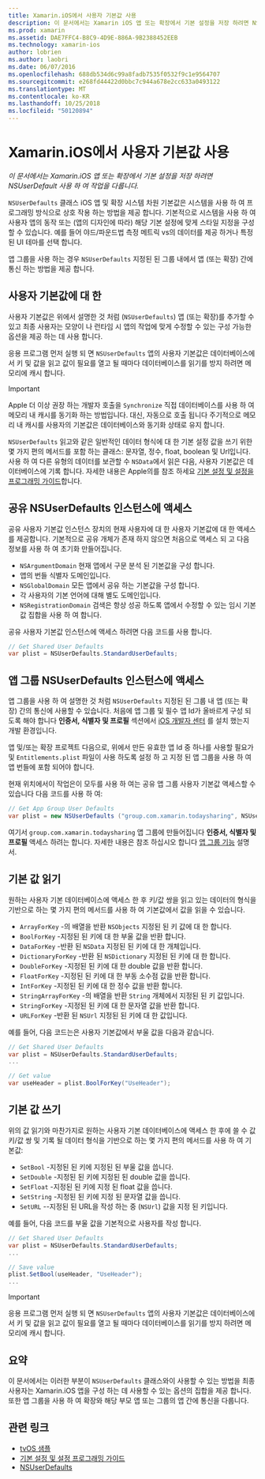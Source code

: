 ```yaml
---
title: Xamarin.iOS에서 사용자 기본값 사용
description: 이 문서에서는 Xamarin iOS 앱 또는 확장에서 기본 설정을 저장 하려면 NSUserDefaults 사용 하 여 작업을 설명 합니다. 높은 수준에서 NSUserDefaults를 설명 하 고 값을 쓰고 읽는 방법에 설명 합니다.
ms.prod: xamarin
ms.assetid: DAE7FFC4-B8C9-4D9E-886A-9B2388452EEB
ms.technology: xamarin-ios
author: lobrien
ms.author: laobri
ms.date: 06/07/2016
ms.openlocfilehash: 688db534d6c99a8fadb7535f0532f9c1e9564707
ms.sourcegitcommit: e268fd44422d0bbc7c944a678e2cc633a0493122
ms.translationtype: MT
ms.contentlocale: ko-KR
ms.lasthandoff: 10/25/2018
ms.locfileid: "50120894"
---
```

# <a name="working-with-user-defaults-in-xamarinios"></a>Xamarin.iOS에서 사용자 기본값 사용

_이 문서에서는 Xamarin.iOS 앱 또는 확장에서 기본 설정을 저장 하려면 NSUserDefault 사용 하 여 작업을 다룹니다._


`NSUserDefaults` 클래스 iOS 앱 및 확장 시스템 차원 기본값은 시스템을 사용 하 여 프로그래밍 방식으로 상호 작용 하는 방법을 제공 합니다. 기본적으로 시스템을 사용 하 여 사용자 앱의 동작 또는 (앱의 디자인에 따라) 해당 기본 설정에 맞게 스타일 지정을 구성할 수 있습니다. 예를 들어 야드/파운드법 측정 메트릭 vs의 데이터를 제공 하거나 특정된 UI 테마를 선택 합니다.

앱 그룹을 사용 하는 경우 `NSUserDefaults` 지정된 된 그룹 내에서 앱 (또는 확장) 간에 통신 하는 방법을 제공 합니다.

<a name="About-User-Defaults" />

## <a name="about-user-defaults"></a>사용자 기본값에 대 한

사용자 기본값은 위에서 설명한 것 처럼 (`NSUserDefaults`) 앱 (또는 확장)를 추가할 수 있고 최종 사용자는 모양이 나 런타임 시 앱의 작업에 맞게 수정할 수 있는 구성 가능한 옵션을 제공 하는 데 사용 합니다.

응용 프로그램 먼저 실행 되 면 `NSUserDefaults` 앱의 사용자 기본값은 데이터베이스에서 키 및 값을 읽고 값이 필요를 열고 될 때마다 데이터베이스를 읽기를 방지 하려면 메모리에 캐시 합니다. 

> [!IMPORTANT]
> Apple 더 이상 권장 하는 개발자 호출을 `Synchronize` 직접 데이터베이스를 사용 하 여 메모리 내 캐시를 동기화 하는 방법입니다. 대신, 자동으로 호출 됩니다 주기적으로 메모리 내 캐시를 사용자의 기본값은 데이터베이스와 동기화 상태로 유지 합니다.

`NSUserDefaults` 읽고와 같은 일반적인 데이터 형식에 대 한 기본 설정 값을 쓰기 위한 몇 가지 편의 메서드를 포함 하는 클래스: 문자열, 정수, float, boolean 및 Url입니다. 사용 하 여 다른 유형의 데이터를 보관할 수 `NSData`에서 읽은 다음, 사용자 기본값은 데이터베이스에 기록 합니다. 자세한 내용은 Apple의를 참조 하세요 [기본 설정 및 설정을 프로그래밍 가이드](https://developer.apple.com/library/mac/documentation/Cocoa/Conceptual/UserDefaults/Introduction/Introduction.html#//apple_ref/doc/uid/10000059i)합니다.

<a name="Accessing-the-Shared-NSUserDefaults-Instance" />

## <a name="accessing-the-shared-nsuserdefaults-instance"></a>공유 NSUserDefaults 인스턴스에 액세스 

공유 사용자 기본값 인스턴스 장치의 현재 사용자에 대 한 사용자 기본값에 대 한 액세스를 제공합니다. 기본적으로 공유 개체가 존재 하지 않으면 처음으로 액세스 되 고 다음 정보를 사용 하 여 초기화 만들어집니다.

- `NSArgumentDomain` 현재 앱에서 구문 분석 된 기본값을 구성 합니다.
- 앱의 번들 식별자 도메인입니다.
- `NSGlobalDomain` 모든 앱에서 공유 하는 기본값을 구성 합니다.
- 각 사용자의 기본 언어에 대해 별도 도메인입니다.
- `NSRegistrationDomain` 검색은 항상 성공 하도록 앱에서 수정할 수 있는 임시 기본값 집합을 사용 하 여 합니다.

공유 사용자 기본값 인스턴스에 액세스 하려면 다음 코드를 사용 합니다.

```csharp
// Get Shared User Defaults
var plist = NSUserDefaults.StandardUserDefaults;
```

<a name="Accessing-an-App-Group-NSUserDefaults-Instance" />

## <a name="accessing-an-app-group-nsuserdefaults-instance"></a>앱 그룹 NSUserDefaults 인스턴스에 액세스

앱 그룹을 사용 하 여 설명한 것 처럼 `NSUserDefaults` 지정된 된 그룹 내 앱 (또는 확장) 간의 통신에 사용할 수 있습니다. 처음에 앱 그룹 및 필수 앱 Id가 올바르게 구성 되도록 해야 합니다 **인증서, 식별자 및 프로필** 섹션에서 [iOS 개발자 센터](https://developer.apple.com/devcenter/ios/) 를 설치 했는지 개발 환경입니다.

앱 및/또는 확장 프로젝트 다음으로, 위에서 만든 유효한 앱 Id 중 하나를 사용할 필요가 및 `Entitlements.plist` 파일이 사용 하도록 설정 하 고 지정 된 앱 그룹을 사용 하 여 앱 번들에 포함 되어야 합니다.

현재 위치에서이 작업은이 모두를 사용 하 여는 공유 앱 그룹 사용자 기본값 액세스할 수 있습니다 다음 코드를 사용 하 여:

```csharp
// Get App Group User Defaults
var plist = new NSUserDefaults ("group.com.xamarin.todaysharing", NSUserDefaultsType.SuiteName);
```

여기서 `group.com.xamarin.todaysharing` 앱 그룹에 만들어집니다 **인증서, 식별자 및 프로필** 액세스 하려는 합니다. 자세한 내용은 참조 하십시오 합니다 [앱 그룹 기능](~/ios/deploy-test/provisioning/capabilities/app-groups-capabilities.md) 설명서.

<a name="Reading-Default-Values" />

## <a name="reading-default-values"></a>기본 값 읽기

원하는 사용자 기본 데이터베이스에 액세스 한 후 키/값 쌍을 읽고 있는 데이터의 형식을 기반으로 하는 몇 가지 편의 메서드를 사용 하 여 기본값에서 값을 읽을 수 있습니다.

- `ArrayForKey` -의 배열을 반환 `NSObjects` 지정된 된 키 값에 대 한 합니다.
- `BoolForKey` -지정된 된 키에 대 한 부울 값을 반환 합니다.
- `DataForKey` -반환 된 `NSData` 지정된 된 키에 대 한 개체입니다.
- `DictionaryForKey` -반환 된 `NSDictionary` 지정된 된 키에 대 한 합니다.
- `DoubleForKey` -지정된 된 키에 대 한 double 값을 반환 합니다.
- `FloatForKey` -지정된 된 키에 대 한 부동 소수점 값을 반환 합니다.
- `IntForKey` -지정된 된 키에 대 한 정수 값을 반환 합니다.
- `StringArrayForKey` -의 배열을 반환 `String` 개체에서 지정된 된 키 값입니다.
- `StringForKey` -지정된 된 키에 대 한 문자열 값을 반환 합니다.
- `URLForKey` -반환 된 `NSUrl` 지정된 된 키에 대 한 값입니다.

예를 들어, 다음 코드는은 사용자 기본값에서 부울 값을 다음과 같습니다.

```csharp
// Get Shared User Defaults
var plist = NSUserDefaults.StandardUserDefaults;
...

// Get value
var useHeader = plist.BoolForKey("UseHeader");

```

<a name="Writing-Default-Values" />

## <a name="writing-default-values"></a>기본 값 쓰기

위의 값 읽기와 마찬가지로 원하는 사용자 기본 데이터베이스에 액세스 한 후에 쓸 수 값 키/값 쌍 및 기록 될 데이터 형식을 기반으로 하는 몇 가지 편의 메서드를 사용 하 여 기본값:

- `SetBool` -지정된 된 키에 지정된 된 부울 값을 씁니다.
- `SetDouble` -지정된 된 키에 지정된 된 double 값을 씁니다.
- `SetFloat` -지정된 된 키에 지정 된 float 값을 씁니다.
- `SetString` -지정된 된 키에 지정 된 문자열 값을 씁니다.
- `SetURL` --지정된 된 URL을 작성 하는 중 (`NSUrl`) 값을 지정 된 키입니다.

예를 들어, 다음 코드를 부울 값을 기본적으로 사용자를 작성 합니다.

```csharp
// Get Shared User Defaults
var plist = NSUserDefaults.StandardUserDefaults;
...

// Save value
plist.SetBool(useHeader, "UseHeader");
...

```

> [!IMPORTANT]
> 응용 프로그램 먼저 실행 되 면 `NSUserDefaults` 앱의 사용자 기본값은 데이터베이스에서 키 및 값을 읽고 값이 필요를 열고 될 때마다 데이터베이스를 읽기를 방지 하려면 메모리에 캐시 합니다.



<a name="Summary" />

## <a name="summary"></a>요약

이 문서에서는 이러한 부분이 `NSUserDefaults` 클래스와이 사용할 수 있는 방법을 최종 사용자는 Xamarin.iOS 앱을 구성 하는 데 사용할 수 있는 옵션의 집합을 제공 합니다. 또한 앱 그룹을 사용 하 여 확장와 해당 부모 앱 또는 그룹의 앱 간에 통신을 다룹니다.


## <a name="related-links"></a>관련 링크

- [tvOS 샘플](https://developer.xamarin.com/samples/tvos/all/)
- [기본 설정 및 설정 프로그래밍 가이드](https://developer.apple.com/library/mac/documentation/Cocoa/Conceptual/UserDefaults/Introduction/Introduction.html#//apple_ref/doc/uid/10000059i)
- [NSUserDefaults](https://developer.apple.com/library/mac/documentation/Cocoa/Reference/Foundation/Classes/NSUserDefaults_Class/#//apple_ref/doc/constant_group/NSUserDefaults_Domains)
